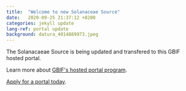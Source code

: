 ```yaml
---
title:  "Welcome to new Solanaceae Source"
date:   2020-09-25 21:37:12 +0200
categories: jekyll update
lang-ref: portal update
background: datura_4014889973.jpeg
---
```

The Solanacaeae Source is being updated and transfered to this GBIF hosted portal.

Learn more about [GBIF's hosted portal program](https://www.gbif.org/composition/3kQFinjwHbCGZeLb5OhwN2/gbif-hosted-portals).

[Apply for a portal today](https://www.gbif.org/composition/7zgSnALNuD1OvzanAUPG4z/hosted-portals-application-form).


